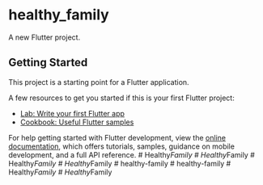 # healthy_family

A new Flutter project.

## Getting Started

This project is a starting point for a Flutter application.

A few resources to get you started if this is your first Flutter project:

- [Lab: Write your first Flutter app](https://docs.flutter.dev/get-started/codelab)
- [Cookbook: Useful Flutter samples](https://docs.flutter.dev/cookbook)

For help getting started with Flutter development, view the
[online documentation](https://docs.flutter.dev/), which offers tutorials,
samples, guidance on mobile development, and a full API reference.
#   H e a l t h y _ F a m i l y  
 #   H e a l t h y _ F a m i l y  
 #   H e a l t h y _ F a m i l y  
 #   H e a l t h y _ F a m i l y  
 #   h e a l t h y - f a m i l y  
 #   h e a l t h y - f a m i l y  
 #   H e a l t h y _ F a m i l y  
 #   H e a l t h y _ F a m i l y  
 